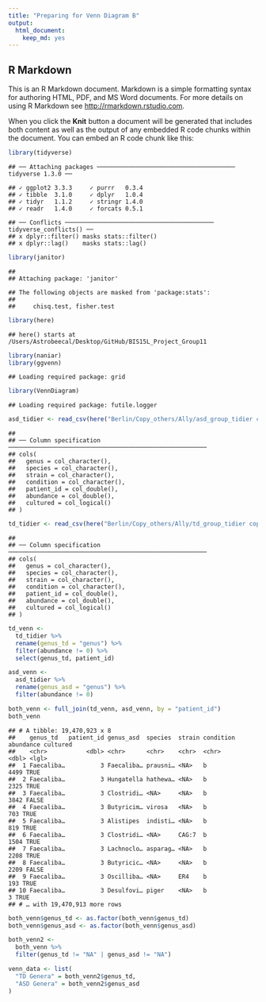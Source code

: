 ```yaml
---
title: "Preparing for Venn Diagram B"
output: 
  html_document: 
    keep_md: yes
---
```


## R Markdown

This is an R Markdown document. Markdown is a simple formatting syntax for authoring HTML, PDF, and MS Word documents. For more details on using R Markdown see <http://rmarkdown.rstudio.com>.

When you click the **Knit** button a document will be generated that includes both content as well as the output of any embedded R code chunks within the document. You can embed an R code chunk like this:


```r
library(tidyverse)
```

```
## ── Attaching packages ─────────────────────────────────────── tidyverse 1.3.0 ──
```

```
## ✓ ggplot2 3.3.3     ✓ purrr   0.3.4
## ✓ tibble  3.1.0     ✓ dplyr   1.0.4
## ✓ tidyr   1.1.2     ✓ stringr 1.4.0
## ✓ readr   1.4.0     ✓ forcats 0.5.1
```

```
## ── Conflicts ────────────────────────────────────────── tidyverse_conflicts() ──
## x dplyr::filter() masks stats::filter()
## x dplyr::lag()    masks stats::lag()
```

```r
library(janitor)
```

```
## 
## Attaching package: 'janitor'
```

```
## The following objects are masked from 'package:stats':
## 
##     chisq.test, fisher.test
```

```r
library(here)
```

```
## here() starts at /Users/Astrobeecal/Desktop/GitHub/BIS15L_Project_Group11
```

```r
library(naniar)
library(ggvenn)
```

```
## Loading required package: grid
```

```r
library(VennDiagram)
```

```
## Loading required package: futile.logger
```


```r
asd_tidier <- read_csv(here("Berlin/Copy_others/Ally/asd_group_tidier copy.csv"))
```

```
## 
## ── Column specification ────────────────────────────────────────────────────────
## cols(
##   genus = col_character(),
##   species = col_character(),
##   strain = col_character(),
##   condition = col_character(),
##   patient_id = col_double(),
##   abundance = col_double(),
##   cultured = col_logical()
## )
```

```r
td_tidier <- read_csv(here("Berlin/Copy_others/Ally/td_group_tidier copy.csv"))
```

```
## 
## ── Column specification ────────────────────────────────────────────────────────
## cols(
##   genus = col_character(),
##   species = col_character(),
##   strain = col_character(),
##   condition = col_character(),
##   patient_id = col_double(),
##   abundance = col_double(),
##   cultured = col_logical()
## )
```


```r
td_venn <-
  td_tidier %>% 
  rename(genus_td = "genus") %>% 
  filter(abundance != 0) %>% 
  select(genus_td, patient_id)
```


```r
asd_venn <-
  asd_tidier %>% 
  rename(genus_asd = "genus") %>% 
  filter(abundance != 0)
```


```r
both_venn <- full_join(td_venn, asd_venn, by = "patient_id")
both_venn
```

```
## # A tibble: 19,470,923 x 8
##    genus_td   patient_id genus_asd  species  strain condition abundance cultured
##    <chr>           <dbl> <chr>      <chr>    <chr>  <chr>         <dbl> <lgl>   
##  1 Faecaliba…          3 Faecaliba… prausni… <NA>   b              4499 TRUE    
##  2 Faecaliba…          3 Hungatella hathewa… <NA>   b              2325 TRUE    
##  3 Faecaliba…          3 Clostridi… <NA>     <NA>   b              3842 FALSE   
##  4 Faecaliba…          3 Butyricim… virosa   <NA>   b               703 TRUE    
##  5 Faecaliba…          3 Alistipes  indisti… <NA>   b               819 TRUE    
##  6 Faecaliba…          3 Clostridi… <NA>     CAG:7  b              1504 TRUE    
##  7 Faecaliba…          3 Lachnoclo… asparag… <NA>   b              2208 TRUE    
##  8 Faecaliba…          3 Butyricic… <NA>     <NA>   b              2209 FALSE   
##  9 Faecaliba…          3 Oscilliba… <NA>     ER4    b               193 TRUE    
## 10 Faecaliba…          3 Desulfovi… piger    <NA>   b                 3 TRUE    
## # … with 19,470,913 more rows
```




```r
both_venn$genus_td <- as.factor(both_venn$genus_td)
both_venn$genus_asd <- as.factor(both_venn$genus_asd)
```


```r
both_venn2 <- 
  both_venn %>% 
  filter(genus_td != "NA" | genus_asd != "NA")
```


```r
venn_data <- list(
  "TD Genera" = both_venn2$genus_td,
  "ASD Genera" = both_venn2$genus_asd
)
```



